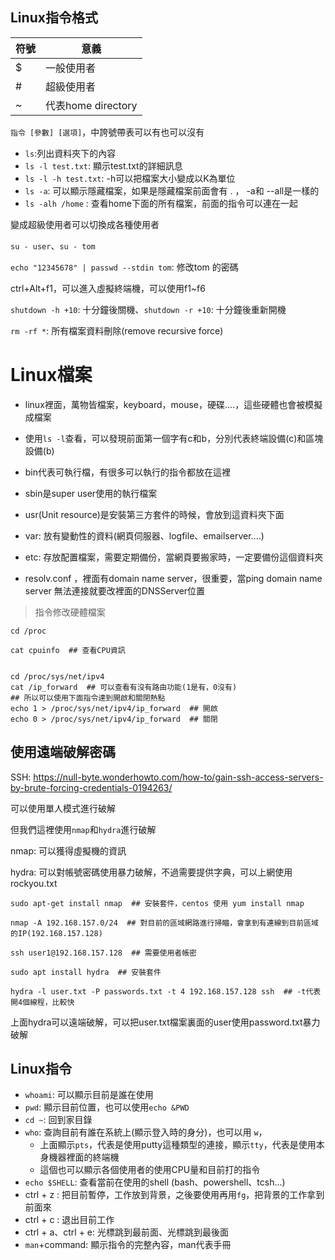 



## Linux指令格式

| 符號 | 意義               |
| ---- | ------------------ |
| $    | 一般使用者         |
| #    | 超級使用者         |
| ~    | 代表home directory |

`指令 [參數] [選項]`，中誇號帶表可以有也可以沒有

* `ls`:列出資料夾下的內容
* `ls -l test.txt`: 顯示test.txt的詳細訊息
* `ls -l -h test.txt`: -h可以把檔案大小變成以K為單位
* `ls -a`: 可以顯示隱藏檔案，如果是隱藏檔案前面會有 . ， -a和 --all是一樣的
* `ls -alh /home` : 查看home下面的所有檔案，前面的指令可以連在一起



變成超級使用者可以切換成各種使用者

`su - user`、`su - tom`

`echo "12345678" | passwd --stdin tom`: 修改tom 的密碼



ctrl+Alt+f1，可以進入虛擬終端機，可以使用f1~f6

`shutdown -h +10`: 十分鐘後關機、`shutdown -r +10`: 十分鐘後重新開機

`rm -rf *`: 所有檔案資料刪除(remove recursive force)



# Linux檔案

* linux裡面，萬物皆檔案，keyboard，mouse，硬碟....，這些硬體也會被模擬成檔案
* 使用`ls -l`查看，可以發現前面第一個字有c和b，分別代表終端設備(c)和區塊設備(b)



* bin代表可執行檔，有很多可以執行的指令都放在這裡
* sbin是super user使用的執行檔案
* usr(Unit resource)是安裝第三方套件的時候，會放到這資料夾下面
* var: 放有變動性的資料(網頁伺服器、logfile、emailserver....)
* etc: 存放配置檔案，需要定期備份，當網頁要搬家時，一定要備份這個資料夾
* resolv.conf ，裡面有domain name server，很重要，當ping domain name server 無法連接就要改裡面的DNSServer位置

> 指令修改硬體檔案

```
cd /proc

cat cpuinfo  ## 查看CPU資訊


cd /proc/sys/net/ipv4
cat /ip_forward  ## 可以查看有沒有路由功能(1是有，0沒有)
## 所以可以使用下面指令達到開啟和關閉熱點
echo 1 > /proc/sys/net/ipv4/ip_forward  ## 開啟
echo 0 > /proc/sys/net/ipv4/ip_forward  ## 關閉
```



## 使用遠端破解密碼

SSH: https://null-byte.wonderhowto.com/how-to/gain-ssh-access-servers-by-brute-forcing-credentials-0194263/

可以使用單人模式進行破解

但我們這裡使用`nmap`和`hydra`進行破解

nmap: 可以獲得虛擬機的資訊

hydra: 可以對帳號密碼使用暴力破解，不過需要提供字典，可以上網使用rockyou.txt

```
sudo apt-get install nmap  ## 安裝套件，centos 使用 yum install nmap

nmap -A 192.168.157.0/24  ## 對目前的區域網路進行掃瞄，會拿到有連線到目前區域的IP(192.168.157.128)

ssh user1@192.168.157.128  ## 需要使用者帳密
```



```
sudo apt install hydra  ## 安裝套件

hydra -l user.txt -P passwords.txt -t 4 192.168.157.128 ssh  ## -t代表開4個線程，比較快
```

上面hydra可以遠端破解，可以把user.txt檔案裏面的user使用password.txt暴力破解





## Linux指令

* `whoami`: 可以顯示目前是誰在使用
* `pwd`: 顯示目前位置，也可以使用`echo &PWD`
* `cd ~`: 回到家目錄
* `who`: 查詢目前有誰在系統上(顯示登入時的身分)，也可以用 `w`，
  * 上面顯示`pts`，代表是使用putty這種類型的連接，顯示`tty`，代表是使用本身機器裡面的終端機
  * 這個也可以顯示各個使用者的使用CPU量和目前打的指令
* `echo $SHELL`: 查看當前在使用的shell (bash、powershell、tcsh...)
* ctrl + z : 把目前暫停，工作放到背景，之後要使用再用`fg`，把背景的工作拿到前面來
* ctrl + c : 退出目前工作
* ctrl + a、ctrl + e: 光標跳到最前面、光標跳到最後面
* `man`+command: 顯示指令的完整內容，man代表手冊

